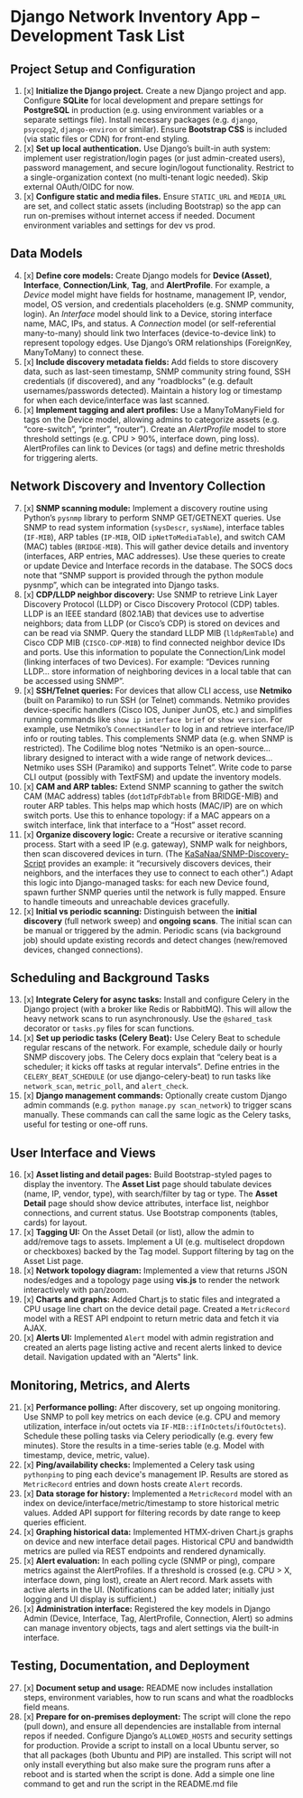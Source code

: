 # Django Network Inventory App – Development Task List

## Project Setup and Configuration

1. [x] **Initialize the Django project.** Create a new Django project and app. Configure **SQLite** for local development and prepare settings for **PostgreSQL** in production (e.g. using environment variables or a separate settings file). Install necessary packages (e.g. `django`, `psycopg2`, `django-environ` or similar). Ensure **Bootstrap CSS** is included (via static files or CDN) for front-end styling.
2. [x] **Set up local authentication.** Use Django’s built-in auth system: implement user registration/login pages (or just admin-created users), password management, and secure login/logout functionality. Restrict to a single-organization context (no multi-tenant logic needed). Skip external OAuth/OIDC for now.
3. [x] **Configure static and media files.** Ensure `STATIC_URL` and `MEDIA_URL` are set, and collect static assets (including Bootstrap) so the app can run on-premises without internet access if needed. Document environment variables and settings for dev vs prod.

## Data Models

4. [x] **Define core models:** Create Django models for **Device (Asset)**, **Interface**, **Connection/Link**, **Tag**, and **AlertProfile**. For example, a *Device* model might have fields for hostname, management IP, vendor, model, OS version, and credentials placeholders (e.g. SNMP community, login). An *Interface* model should link to a Device, storing interface name, MAC, IPs, and status. A *Connection* model (or self-referential many-to-many) should link two Interfaces (device-to-device link) to represent topology edges. Use Django’s ORM relationships (ForeignKey, ManyToMany) to connect these.
5. [x] **Include discovery metadata fields:** Add fields to store discovery data, such as last-seen timestamp, SNMP community string found, SSH credentials (if discovered), and any “roadblocks” (e.g. default usernames/passwords detected). Maintain a history log or timestamp for when each device/interface was last scanned.
6. [x] **Implement tagging and alert profiles:** Use a ManyToManyField for tags on the Device model, allowing admins to categorize assets (e.g. “core-switch”, “printer”, “router”). Create an *AlertProfile* model to store threshold settings (e.g. CPU > 90%, interface down, ping loss). AlertProfiles can link to Devices (or tags) and define metric thresholds for triggering alerts.

## Network Discovery and Inventory Collection

7. [x] **SNMP scanning module:** Implement a discovery routine using Python’s `pysnmp` library to perform SNMP GET/GETNEXT queries. Use SNMP to read system information (`sysDescr`, `sysName`), interface tables (`IF-MIB`), ARP tables (`IP-MIB`, OID `ipNetToMediaTable`), and switch CAM (MAC) tables (`BRIDGE-MIB`). This will gather device details and inventory (interfaces, ARP entries, MAC addresses). Use these queries to create or update Device and Interface records in the database. The SOCS docs note that “SNMP support is provided through the python module pysnmp”, which can be integrated into Django tasks.
8. [x] **CDP/LLDP neighbor discovery:** Use SNMP to retrieve Link Layer Discovery Protocol (LLDP) or Cisco Discovery Protocol (CDP) tables. LLDP is an IEEE standard (802.1AB) that devices use to advertise neighbors; data from LLDP (or Cisco’s CDP) is stored on devices and can be read via SNMP. Query the standard LLDP MIB (`lldpRemTable`) and Cisco CDP MIB (`CISCO-CDP-MIB`) to find connected neighbor device IDs and ports. Use this information to populate the Connection/Link model (linking interfaces of two Devices). For example: “Devices running LLDP… store information of neighboring devices in a local table that can be accessed using SNMP”.
9. [x] **SSH/Telnet queries:** For devices that allow CLI access, use **Netmiko** (built on Paramiko) to run SSH (or Telnet) commands. Netmiko provides device-specific handlers (Cisco IOS, Juniper JunOS, etc.) and simplifies running commands like `show ip interface brief` or `show version`. For example, use Netmiko’s `ConnectHandler` to log in and retrieve interface/IP info or routing tables. This complements SNMP data (e.g. when SNMP is restricted). The Codilime blog notes “Netmiko is an open-source… library designed to interact with a wide range of network devices… Netmiko uses SSH (Paramiko) and supports Telnet”. Write code to parse CLI output (possibly with TextFSM) and update the inventory models.
10. [x] **CAM and ARP tables:** Extend SNMP scanning to gather the switch CAM (MAC address) tables (`dot1dTpFdbTable` from BRIDGE-MIB) and router ARP tables. This helps map which hosts (MAC/IP) are on which switch ports. Use this to enhance topology: if a MAC appears on a switch interface, link that interface to a “Host” asset record.
11. [x] **Organize discovery logic:** Create a recursive or iterative scanning process. Start with a seed IP (e.g. gateway), SNMP walk for neighbors, then scan discovered devices in turn. (The [KaSaNaa/SNMP-Discovery-Script](https://github.com/KaSaNaa/SNMP-Discovery-Script) provides an example: it “recursively discovers devices, their neighbors, and the interfaces they use to connect to each other”.) Adapt this logic into Django-managed tasks: for each new Device found, spawn further SNMP queries until the network is fully mapped. Ensure to handle timeouts and unreachable devices gracefully.
12. [x] **Initial vs periodic scanning:** Distinguish between the **initial discovery** (full network sweep) and **ongoing scans**. The initial scan can be manual or triggered by the admin. Periodic scans (via background job) should update existing records and detect changes (new/removed devices, changed connections).

## Scheduling and Background Tasks

13. [x] **Integrate Celery for async tasks:** Install and configure Celery in the Django project (with a broker like Redis or RabbitMQ). This will allow the heavy network scans to run asynchronously. Use the `@shared_task` decorator or `tasks.py` files for scan functions.
14. [x] **Set up periodic tasks (Celery Beat):** Use Celery Beat to schedule regular rescans of the network. For example, schedule daily or hourly SNMP discovery jobs. The Celery docs explain that “celery beat is a scheduler; it kicks off tasks at regular intervals”. Define entries in the `CELERY_BEAT_SCHEDULE` (or use django-celery-beat) to run tasks like `network_scan`, `metric_poll`, and `alert_check`.
15. [x] **Django management commands:** Optionally create custom Django admin commands (e.g. `python manage.py scan_network`) to trigger scans manually. These commands can call the same logic as the Celery tasks, useful for testing or one-off runs.

## User Interface and Views

16. [x] **Asset listing and detail pages:** Build Bootstrap-styled pages to display the inventory. The **Asset List** page should tabulate devices (name, IP, vendor, type), with search/filter by tag or type. The **Asset Detail** page should show device attributes, interface list, neighbor connections, and current status. Use Bootstrap components (tables, cards) for layout.
17. [x] **Tagging UI:** On the Asset Detail (or list), allow the admin to add/remove tags to assets. Implement a UI (e.g. multiselect dropdown or checkboxes) backed by the Tag model. Support filtering by tag on the Asset List page.
18. [x] **Network topology diagram:** Implemented a view that returns JSON nodes/edges and a topology page using **vis.js** to render the network interactively with pan/zoom.
19. [x] **Charts and graphs:** Added Chart.js to static files and integrated a CPU usage line chart on the device detail page. Created a `MetricRecord` model with a REST API endpoint to return metric data and fetch it via AJAX.
20. [x] **Alerts UI:** Implemented `Alert` model with admin registration and created an alerts page listing active and recent alerts linked to device detail. Navigation updated with an "Alerts" link.

## Monitoring, Metrics, and Alerts

21. [x] **Performance polling:** After discovery, set up ongoing monitoring. Use SNMP to poll key metrics on each device (e.g. CPU and memory utilization, interface in/out octets via `IF-MIB::ifInOctets`/`ifOutOctets`). Schedule these polling tasks via Celery periodically (e.g. every few minutes). Store the results in a time-series table (e.g. Model with timestamp, device, metric, value).
22. [x] **Ping/availability checks:** Implemented a Celery task using `pythonping` to ping each device's management IP. Results are stored as `MetricRecord` entries and down hosts create `Alert` records.
23. [x] **Data storage for history:** Implemented a `MetricRecord` model with an index on device/interface/metric/timestamp to store historical metric values. Added API support for filtering records by date range to keep queries efficient.
24. [x] **Graphing historical data:** Implemented HTMX-driven Chart.js graphs on device and new interface detail pages. Historical CPU and bandwidth metrics are pulled via REST endpoints and rendered dynamically.
25. [x] **Alert evaluation:** In each polling cycle (SNMP or ping), compare metrics against the AlertProfiles. If a threshold is crossed (e.g. CPU > X, interface down, ping lost), create an Alert record. Mark assets with active alerts in the UI. (Notifications can be added later; initially just logging and UI display is sufficient.)
26. [x] **Administration interface:** Registered the key models in Django Admin (Device, Interface, Tag, AlertProfile, Connection, Alert) so admins can manage inventory objects, tags and alert settings via the built-in interface.

## Testing, Documentation, and Deployment

27. [x] **Document setup and usage:** README now includes installation steps, environment variables, how to run scans and what the roadblocks field means.
28. [x] **Prepare for on-premises deployment:** The script will clone the repo (pull down), and ensure all dependencies are installable from internal repos if needed. Configure Django’s `ALLOWED_HOSTS` and security settings for production. Provide a script to install on a local Ubuntu server, so that all packages (both Ubuntu and PIP) are installed. This script will not only install everything but also make sure the program runs after a reboot and is started when the script is done. Add a simple one line command to get and run the script in the README.md file
